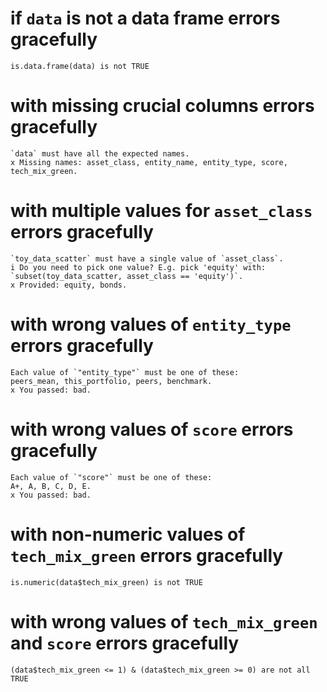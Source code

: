 # if `data` is not a data frame errors gracefully

    is.data.frame(data) is not TRUE

# with missing crucial columns errors gracefully

    `data` must have all the expected names.
    x Missing names: asset_class, entity_name, entity_type, score, tech_mix_green.

# with multiple values for `asset_class` errors gracefully

    `toy_data_scatter` must have a single value of `asset_class`.
    i Do you need to pick one value? E.g. pick 'equity' with: `subset(toy_data_scatter, asset_class == 'equity')`.
    x Provided: equity, bonds.

# with wrong values of `entity_type` errors gracefully

    Each value of `"entity_type"` must be one of these:
    peers_mean, this_portfolio, peers, benchmark.
    x You passed: bad.

# with wrong values of `score` errors gracefully

    Each value of `"score"` must be one of these:
    A+, A, B, C, D, E.
    x You passed: bad.

# with non-numeric values of `tech_mix_green` errors gracefully

    is.numeric(data$tech_mix_green) is not TRUE

# with wrong values of `tech_mix_green` and `score` errors gracefully

    (data$tech_mix_green <= 1) & (data$tech_mix_green >= 0) are not all TRUE

